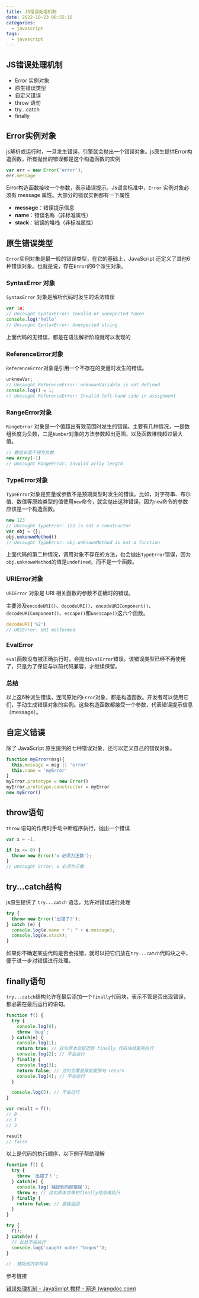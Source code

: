 ```yaml
---
title: JS错误处理机制
date: 2022-10-23 08:55:10
categories:
  - javascript
tags:
  - javascript
---
```


## JS错误处理机制

- Error 实例对象
- 原生错误类型
- 自定义错误
- throw 语句
- try...catch
- finally

## Error实例对象

js解析或运行时，一旦发生错误，引擎就会抛出一个错误对象。js原生提供Error构造函数，所有抛出的错误都是这个构造函数的实例

```js
var err = new Error('error');
err.message
```

Error构造函数接收一个参数，表示错误提示。Js语言标准中，`Error` 实例对象必须有 message 属性。大部分的错误实例都有一下属性

- **message**：错误提示信息
- **name**：错误名称（非标准属性）
- **stack**：错误的堆栈（非标准属性）

## 原生错误类型

`Error`实例对象是最一般的错误类型，在它的基础上，JavaScript 还定义了其他6种错误对象。也就是说，存在`Error`的6个派生对象。

### SyntaxError 对象 

`SyntaxError` 对象是解析代码时发生的语法错误

```js
var 1a;
// Uncaught SyntaxError: Invalid or unexpected token
console.log('hello'
// Uncaught SyntaxError: Unexpected string            
```

上面代码的无错误，都是在语法解析阶段就可以发现的



### ReferenceError对象

`ReferenceError`对象是引用一个不存在的变量时发生的错误。

```js
unknowVar;
// Uncaught ReferenceError: unknownVariable is not defined
console.log() = 1;
// Uncaught ReferenceError: Invalid left-hand side in assignment
```

### RangeError对象

`RangeError` 对象是一个值超出有效范围时发生的错误。主要有几种情况，一是数组长度为负数，二是`Number`对象的方法参数超出范围，以及函数堆栈超过最大值。

```js
// 数组长度不得为负数
new Array(-1)
// Uncaught RangeError: Invalid array length
```

### TypeError对象

`TypeError`对象是变量或参数不是预期类型时发生的错误。比如，对字符串、布尔值、数值等原始类型的值使用`new`命令，就会抛出这种错误，因为`new`命令的参数应该是一个构造函数。

```js
new 123
// Uncaught TypeError: 123 is not a constructor
var obj = {};
obj.unkonwnMethod()
// Uncaught TypeError: obj.unknownMethod is not a function
```

上面代码的第二种情况，调用对象不存在的方法，也会抛出`TypeError`错误，因为`obj.unknownMethod`的值是`undefined`，而不是一个函数。

### URIError对象

`URIError` 对象是 URI 相关函数的参数不正确时的错误。

主要涉及`encodeURI()`、`decodeURI()`、`encodeURIComponent()`、`decodeURIComponent()`、`escape()`和`unescape()`这六个函数。

```js
decodeURI('%2')
// URIError: URI malformed
```

### EvalError

`eval`函数没有被正确执行时，会抛出`EvalError`错误。该错误类型已经不再使用了，只是为了保证与以前代码兼容，才继续保留。

### 总结

以上这6种派生错误，连同原始的`Error`对象，都是构造函数。开发者可以使用它们，手动生成错误对象的实例。这些构造函数都接受一个参数，代表错误提示信息（message）。

## 自定义错误

除了 JavaScript 原生提供的七种错误对象，还可以定义自己的错误对象。

```js
function myError(msg){
  this.message = msg || 'error'
  this.name = 'myError'
}
myError.prototype = new Error()
myError.prototype.constructor = myError
new myError()
```

## throw语句

`throw` 语句的作用时手动中断程序执行，抛出一个错误

```js
var x = -1;

if (x <= 0) {
  throw new Error('x 必须为正数');
}
// Uncaught Error: x 必须为正数
```

## try...catch结构

js原生提供了 `try...catch` 语法，允许对错误进行处理

```js
try {
  throw new Error('出错了!');
} catch (e) {
  console.log(e.name + ": " + e.message);
  console.log(e.stack);
}
```

如果你不确定某些代码是否会报错，就可以把它们放在`try...catch`代码块之中，便于进一步对错误进行处理。

## finally语句

`try...catch`结构允许在最后添加一个`finally`代码块，表示不管是否出现错误，都必需在最后运行的语句。

```js
function f() {
  try {
    console.log(0);
    throw 'bug';
  } catch(e) {
    console.log(1);
    return true; // 这句原本会延迟到 finally 代码块结束再执行
    console.log(2); // 不会运行
  } finally {
    console.log(3);
    return false; // 这句会覆盖掉前面那句 return
    console.log(4); // 不会运行
  }

  console.log(5); // 不会运行
}

var result = f();
// 0
// 1
// 3

result
// false
```

以上是代码的执行顺序，以下例子帮助理解

```js
function f() {
  try {
    throw '出错了！';
  } catch(e) {
    console.log('捕捉到内部错误');
    throw e; // 这句原本会等到finally结束再执行
  } finally {
    return false; // 直接返回
  }
}

try {
  f();
} catch(e) {
  // 此处不会执行
  console.log('caught outer "bogus"');
}

//  捕捉到内部错误
```

参考链接

[错误处理机制 - JavaScript 教程 - 网道 (wangdoc.com)](https://wangdoc.com/javascript/features/error)























